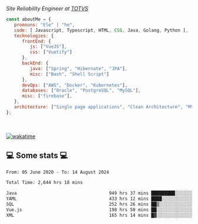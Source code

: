 <p><em>Site Reliability Engineer at <a href="https://www.totvs.com/">TOTVS</a></br>
</em></p>


```javascript
const aboutMe = {
   pronouns: "Ele" | "he",
   code: [ Javascript, Typescript, HTML, CSS, Java, Golang, Python ],
   technologies: {
      frontEnd: {
         js: ["VueJS"],
         css: ["Vuetify"]
      },
      backEnd: {
         java: ["Spring", "Hibernate", "JPA"],
         misc: ["Bash", "Shell Script"]
      },
      devOps: ["AWS", "Docker", "Kubernetes"],
      databases: ["Oracle", "PostgreSQL", "MySQL"],
      misc: ["firebase"],
   },
   architecture: ["Single page applications", "Clean Architecture", "MVC", "Microservices"],
};
```
</br></br>
[![wakatime](https://wakatime.com/badge/user/a3a8ed06-d304-4d6b-bc86-4adc418cdea7.svg)](https://wakatime.com/@a3a8ed06-d304-4d6b-bc86-4adc418cdea7)
<h2>💻 Some stats 💻</h2>

<!--START_SECTION:waka-->

```txt
From: 05 June 2020 - To: 14 August 2024

Total Time: 2,644 hrs 18 mins

Java                                   949 hrs 37 mins █████████░░░░░░░░░░░░░░░░   35.91 %
YAML                                   433 hrs 12 mins ████░░░░░░░░░░░░░░░░░░░░░   16.38 %
SQL                                    252 hrs 26 mins ██▒░░░░░░░░░░░░░░░░░░░░░░   09.55 %
Vue.js                                 198 hrs 50 mins ██░░░░░░░░░░░░░░░░░░░░░░░   07.52 %
XML                                    165 hrs 14 mins █▓░░░░░░░░░░░░░░░░░░░░░░░   06.25 %
```

<!--END_SECTION:waka-->
